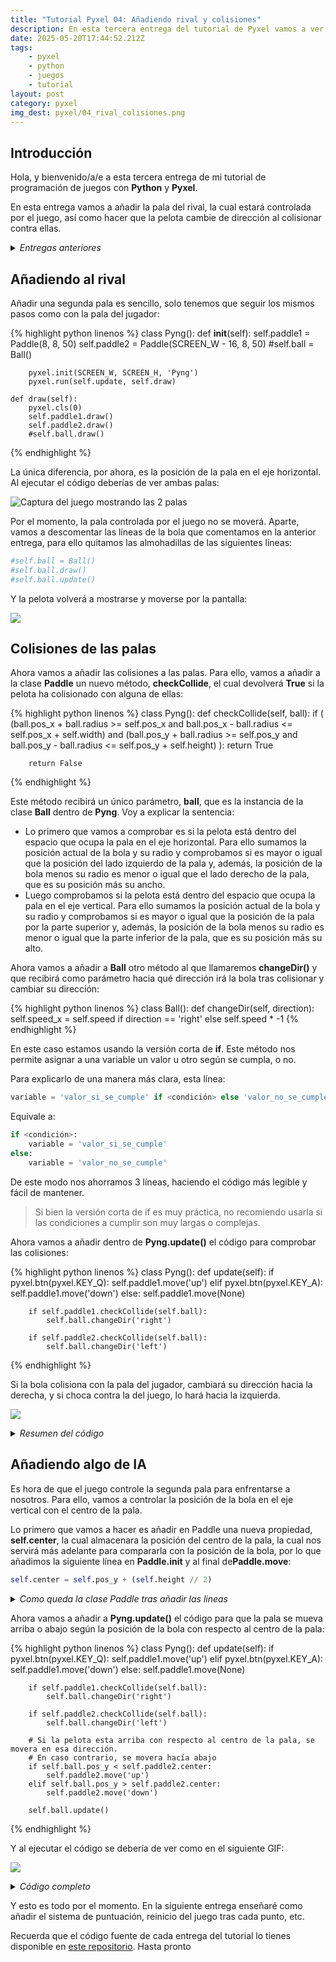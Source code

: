 ```yaml
---
title: "Tutorial Pyxel 04: Añadiendo rival y colisiones"
description: En esta tercera entrega del tutorial de Pyxel vamos a ver como añadir la pala del rival y que la pelota colisione con ambas
date: 2025-05-20T17:44:52.212Z
tags:
    - pyxel
    - python
    - juegos
    - tutorial
layout: post
category: pyxel
img_dest: pyxel/04_rival_colisiones.png
---
```

## Introducción

Hola, y bienvenido/a/e a esta tercera entrega de mi tutorial de programación de juegos con **Python** y **Pyxel**.

En esta entrega vamos a añadir la pala del rival, la cual estará controlada por el juego, así como hacer que la pelota cambie de dirección al colisionar contra ellas.

<details>
    <summary><em>Entregas anteriores</em></summary>
    <ul>
        <li>
            <a href="{% link _posts/2025-03-04-tutorial-pyxel-01-introduccion.md %}">01 - Introducción</a>
        </li>
        <li>
            <a href="{% link _posts/2025-04-15-tutorial-pyxel-02-la-pelota.md %}">02 - Moviendo la pelota</a>
        </li>
        <li>
            <a href="{% link _posts/2025-04-24-tutorial-pyxel-03-las-raquetas.md %}">03 - Añadiendo las palas</a>
        </li>
    </ul>
</details>

## Añadiendo al rival

Añadir una segunda pala es sencillo, solo tenemos que seguir los mismos pasos como con la pala del jugador:

{% highlight python linenos %}
class Pyng():
    def __init__(self):
        self.paddle1 = Paddle(8, 8, 50)
        self.paddle2 = Paddle(SCREEN_W - 16, 8, 50)
        #self.ball = Ball()

        pyxel.init(SCREEN_W, SCREEN_H, 'Pyng')
        pyxel.run(self.update, self.draw)

    def draw(self):
        pyxel.cls(0)
        self.paddle1.draw()
        self.paddle2.draw()
        #self.ball.draw()
{% endhighlight %}

La única diferencia, por ahora, es la posición de la pala en el eje horizontal. Al ejecutar el código deberías de ver ambas palas:

![Captura del juego mostrando las 2 palas](/img//tuto_pyxel/04_01_segunda_pala.png)

Por el momento, la pala controlada por el juego no se moverá. Aparte, vamos a descomentar las líneas de la bola que comentamos en la anterior entrega, para ello quitamos las almohadillas de las siguientes líneas:

```python
#self.ball = Ball()
#self.ball.draw()
#self.ball.update()
```

Y la pelota volverá a mostrarse y moverse por la pantalla:

![](/img/tuto_pyxel/04_02_palas_y_pelota.gif)

## Colisiones de las palas

Ahora vamos a añadir las colisiones a las palas. Para ello, vamos a añadir a la clase **Paddle** un nuevo método, **checkCollide**, el cual devolverá **True** si la pelota ha colisionado con alguna de ellas:

{% highlight python linenos %}
class Pyng():
    def checkCollide(self, ball):
        if (
            (ball.pos_x + ball.radius >= self.pos_x and ball.pos_x - ball.radius <= self.pos_x + self.width) and
            (ball.pos_y + ball.radius >= self.pos_y and ball.pos_y - ball.radius <= self.pos_y + self.height)
        ):
            return True
        
        return False
{% endhighlight %}

Este método recibirá un único parámetro, **ball**, que es la instancia de la clase **Ball** dentro de **Pyng**. Voy a explicar la sentencia:

* Lo primero que vamos a comprobar es si la pelota está dentro del espacio que ocupa la pala en el eje horizontal. Para ello sumamos la posición actual de la bola y su radio y comprobamos si es mayor o igual que la posición del lado izquierdo de la pala y, además, la posición de la bola menos su radio es menor o igual que el lado derecho de la pala, que es su posición más su ancho.
* Luego comprobamos si la pelota está dentro del espacio que ocupa la pala en el eje vertical. Para ello sumamos la posición actual de la bola y su radio y comprobamos si es mayor o igual que la posición de la pala por la parte superior y, además, la posición de la bola menos su radio es menor o igual que la parte inferior de la pala, que es su posición más su alto.

Ahora vamos a añadir a **Ball** otro método al que llamaremos **changeDir()** y que recibirá como parámetro hacia qué dirección irá la bola tras colisionar y cambiar su dirección:

{% highlight python linenos %}
class Ball():
    def changeDir(self, direction):
        self.speed_x = self.speed if direction == 'right' else self.speed * -1
{% endhighlight %}

En este caso estamos usando la versión corta de **if**. Este método nos permite asignar a una variable un valor u otro según se cumpla, o no.

Para explicarlo de una manera más clara, esta línea:

```python
variable = 'valor_si_se_cumple' if <condición> else 'valor_no_se_cumple'
```

Equivale a:

```python
if <condición>:
    variable = 'valor_si_se_cumple'
else:
    variable = 'valor_no_se_cumple'
```

De este modo nos ahorramos 3 líneas, haciendo el código más legible y fácil de mantener.

> Si bien la versión corta de if es muy práctica, no recomiendo usarla si las condiciones a cumplir son muy largas o complejas.

Ahora vamos a añadir dentro de **Pyng.update()** el código para comprobar las colisiones:

{% highlight python linenos %}
class Pyng():
    def update(self):
        if pyxel.btn(pyxel.KEY_Q):
            self.paddle1.move('up')
        elif pyxel.btn(pyxel.KEY_A):
            self.paddle1.move('down')
        else:
            self.paddle1.move(None)

        if self.paddle1.checkCollide(self.ball):
            self.ball.changeDir('right')

        if self.paddle2.checkCollide(self.ball):
            self.ball.changeDir('left')
{% endhighlight %}

Si la bola colisiona con la pala del jugador, cambiará su dirección hacia la derecha, y si choca contra la del juego, lo hará hacia la izquierda.

![](/img/tuto_pyxel/04_03_colisiones.gif)

<details>
    <summary><em>Resumen del código</em></summary>
    {% highlight python linenos %}

import pyxel
from random import choice


SCREEN_W = 320
SCREEN_H = 240


class Paddle():
    def __init__(self, pos_x, width, height):
        self.pos_x = pos_x
        self.width = width
        self.height = height
        self.pos_y = (SCREEN_H - self.height) // 2
        self.speed = 3
        self.color = 7

    def draw(self):
        pyxel.rect(self.pos_x, self.pos_y, self.width, self.height, self.color)

    def move(self, direction):
        if direction == 'up' and self.pos_y > 0:
            self.pos_y += self.speed * -1
        elif direction == 'down' and self.pos_y + self.height < SCREEN_H:
            self.pos_y += self.speed

    def checkCollide(self, ball):
        if (
            (ball.pos_x + 4 >= self.pos_x and ball.pos_x - 4 <= self.pos_x + self.width) and
            (ball.pos_y + 4 >= self.pos_y and ball.pos_y - 4 <= self.pos_y + self.height)
        ):
            return True
        
        return False

    
class Ball():
    def __init__(self):
        self.pos_x = (SCREEN_W - 2) // 2
        self.pos_y = (SCREEN_H - 2) // 2
        self.speed_x = 0
        self.speed_y = 0
        self.speed = 4
        self.radius = 4
        self.color = 7

    def changeDir(self, direction):
        self.speed_x = self.speed if direction == 'right' else self.speed * -1

    def initMove(self):
        # Inicia el movimiento de la pelota en una dirección aleatoria
        x_move = choice(['left', 'right'])
        if x_move == 'right':
            self.speed_x = self.speed
        else:
            self.speed_x = self.speed * -1

        y_move = choice(['up', 'down'])
        if y_move == 'down':
            self.speed_y = self.speed
        else:
            self.speed_y = self.speed * -1

    def draw(self):
        pyxel.circ(self.pos_x, self.pos_y, self.radius, self.color)

    def update(self):
        if self.pos_y - 6 <= 0:
            self.speed_y = self.speed
        elif self.pos_y + 6 >= SCREEN_H:
            self.speed_y = self.speed * -1

        if self.pos_x - 6 <= 0:
            self.speed_x = self.speed
        elif self.pos_x + 6 >= SCREEN_W:
            self.speed_x = self.speed * -1

        self.pos_x += self.speed_x
        self.pos_y += self.speed_y


class Pyng():
    def __init__(self):
        self.paddle1 = Paddle(8, 8, 50)
        self.paddle2 = Paddle(SCREEN_W - 16, 8, 50)
        self.ball = Ball()
        self.ball.initMove()

        pyxel.init(SCREEN_W, SCREEN_H, 'Pyng')
        pyxel.run(self.update, self.draw)

    def draw(self):
        pyxel.cls(0)
        self.paddle1.draw()
        self.paddle2.draw()
        self.ball.draw()

    def update(self):
        if pyxel.btn(pyxel.KEY_Q):
            self.paddle1.move('up')
        elif pyxel.btn(pyxel.KEY_A):
            self.paddle1.move('down')
        else:
            self.paddle1.move(None)
        
        if self.paddle1.checkCollide(self.ball):
            self.ball.changeDir('right')

        if self.paddle2.checkCollide(self.ball):
            self.ball.changeDir('left')

        self.ball.update()


Pyng()
{% endhighlight %}
</details>

## Añadiendo algo de IA

Es hora de que el juego controle la segunda pala para enfrentarse a nosotros. Para ello, vamos a controlar la posición de la bola en el eje vertical con el centro de la pala.

Lo primero que vamos a hacer es añadir en Paddle una nueva propiedad, **self.center**, la cual almacenara la posición del centro de la pala, la cual nos servirá más adelante para compararla con la posición de la bola, por lo que añadimos la siguiente línea en **Paddle.__init__** y al final de**Paddle.move**:

```python
self.center = self.pos_y + (self.height // 2)
```

<details>
    <summary><em>Como queda la clase Paddle tras añadir las lineas</em></summary>
{% highlight python linenos %}
class Paddle():
    def __init__(self, pos_x, width, height):
        self.pos_x = pos_x
        self.width = width
        self.height = height
        self.pos_y = (SCREEN_H - self.height) // 2
        self.center = self.pos_y + (self.height // 2)
        self.speed = 3
        self.color = 7

    def draw(self):
        pyxel.rect(self.pos_x, self.pos_y, self.width, self.height, self.color)

    def move(self, direction):
        if direction == 'up' and self.pos_y > 0:
            self.pos_y += self.speed * -1
        elif direction == 'down' and self.pos_y + self.height < SCREEN_H:
            self.pos_y += self.speed

        self.center = self.pos_y + (self.height // 2)

    def checkCollide(self, ball):
        if (
            (ball.pos_x + 4 >= self.pos_x and ball.pos_x - 4 <= self.pos_x + self.width) and
            (ball.pos_y + 4 >= self.pos_y and ball.pos_y - 4 <= self.pos_y + self.height)
        ):
            return True
        
        return False
{% endhighlight %}
</details>


Ahora vamos a añadir a **Pyng.update()** el código para que la pala se mueva arriba o abajo según la posición de la bola con respecto al centro de la pala:

{% highlight python linenos %}
class Pyng():
    def update(self):
        if pyxel.btn(pyxel.KEY_Q):
            self.paddle1.move('up')
        elif pyxel.btn(pyxel.KEY_A):
            self.paddle1.move('down')
        else:
            self.paddle1.move(None)

        if self.paddle1.checkCollide(self.ball):
            self.ball.changeDir('right')

        if self.paddle2.checkCollide(self.ball):
            self.ball.changeDir('left')

        # Si la pelota esta arriba con respecto al centro de la pala, se movera en esa dirección.
        # En caso contrario, se movera hacía abajo
        if self.ball.pos_y < self.paddle2.center:
            self.paddle2.move('up')
        elif self.ball.pos_y > self.paddle2.center:
            self.paddle2.move('down')

        self.ball.update()

{% endhighlight %}

Y al ejecutar el código se debería de ver como en el siguiente GIF:

![](/img/tuto_pyxel/04_04_ia.gif)


<details>
    <summary><em>Código completo</em></summary>
{% highlight python linenos %}
import pyxel
from random import choice


SCREEN_W = 320
SCREEN_H = 240


class Paddle():
    def __init__(self, pos_x, width, height):
        self.pos_x = pos_x
        self.width = width
        self.height = height
        self.pos_y = (SCREEN_H - self.height) // 2
        self.center = self.pos_y + (self.height // 2)
        self.speed = 3
        self.color = 7

    def draw(self):
        pyxel.rect(self.pos_x, self.pos_y, self.width, self.height, self.color)

    def move(self, direction):
        if direction == 'up' and self.pos_y > 0:
            self.pos_y += self.speed * -1
        elif direction == 'down' and self.pos_y + self.height < SCREEN_H:
            self.pos_y += self.speed

        self.center = self.pos_y + (self.height // 2)

    def checkCollide(self, ball):
        if (
            (ball.pos_x + 4 >= self.pos_x and ball.pos_x - 4 <= self.pos_x + self.width) and
            (ball.pos_y + 4 >= self.pos_y and ball.pos_y - 4 <= self.pos_y + self.height)
        ):
            return True
        
        return False

    
class Ball():
    def __init__(self):
        self.pos_x = (SCREEN_W - 2) // 2
        self.pos_y = (SCREEN_H - 2) // 2
        self.speed_x = 0
        self.speed_y = 0
        self.speed = 4
        self.radius = 4
        self.color = 7

    def changeDir(self, direction):
        self.speed_x = self.speed if direction == 'right' else self.speed * -1

    def initMove(self):
        x_move = choice(['left', 'right'])
        self.speed_x = self.speed if x_move == 'right' else self.speed * -1

        y_move = choice(['up', 'down'])
        self.speed_y = self.speed if y_move == 'down' else self.speed * -1

    def draw(self):
        pyxel.circ(self.pos_x, self.pos_y, self.radius, self.color)

    def update(self):
        # Comprobamos si la bola choca contra la parte superior o inferior de la pantalla
        if self.pos_y - 6 <= 0:
            self.speed_y = self.speed
        elif self.pos_y + 6 >= SCREEN_H:
            self.speed_y = self.speed * -1

        # Y aquí si choca contra la parte izquierda y derecha
        if self.pos_x - 6 <= 0:
            self.speed_x = self.speed
        elif self.pos_x + 6 >= SCREEN_W:
            self.speed_x = self.speed * -1

        # Y finalmente movemos la bola
        self.pos_x += self.speed_x
        self.pos_y += self.speed_y


class Pyng():
    def __init__(self):
        self.paddle1 = Paddle(8, 8, 48)
        self.paddle2 = Paddle(SCREEN_W - 16, 8, 48)
        self.ball = Ball()
        self.ball.initMove()

        pyxel.init(SCREEN_W, SCREEN_H, 'Pyng')
        pyxel.run(self.update, self.draw)

    def draw(self):
        pyxel.cls(0)
        self.paddle1.draw()
        self.paddle2.draw()
        self.ball.draw()

    def update(self):
        if pyxel.btn(pyxel.KEY_Q):
            self.paddle1.move('up')
        elif pyxel.btn(pyxel.KEY_A):
            self.paddle1.move('down')
        else:
            self.paddle1.move(None)
        
        #if pyxel.btn(pyxel.KEY_SPACE) and self.ball.speed_x == 0:
        #    self.ball.initMove()

        if self.paddle1.checkCollide(self.ball):
            self.ball.changeDir('right')

        if self.paddle2.checkCollide(self.ball):
            self.ball.changeDir('left')

        if self.ball.pos_y < self.paddle2.center:
            self.paddle2.move('up')
        elif self.ball.pos_y > self.paddle2.center:
            self.paddle2.move('down')

        self.ball.update()


Pyng()
{% endhighlight %}
</details>

Y esto es todo por el momento. En la siguiente entrega enseñaré como añadir el sistema de puntuación, reinicio del juego tras cada punto, etc.

Recuerda que el código fuente de cada entrega del tutorial lo tienes disponible en [este repositorio](https://codeberg.org/son_link/tutorial_pyxel). Hasta pronto